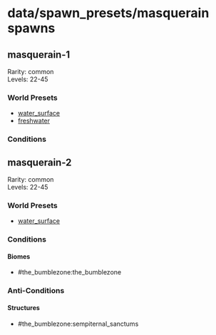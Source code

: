 # data/spawn_presets/masquerain spawns  
  
## masquerain-1  
Rarity: common  
Levels: 22-45  
  
### World Presets  
* [water_surface](/data/world_presets/water_surface.md)  
* [freshwater](/data/world_presets/freshwater.md)  
  
### Conditions  
  
## masquerain-2  
Rarity: common  
Levels: 22-45  
  
### World Presets  
* [water_surface](/data/world_presets/water_surface.md)  
  
### Conditions  
  
#### Biomes  
  * #the_bumblezone:the_bumblezone
  
  
### Anti-Conditions  
  
#### Structures  
  * #the_bumblezone:sempiternal_sanctums
  
